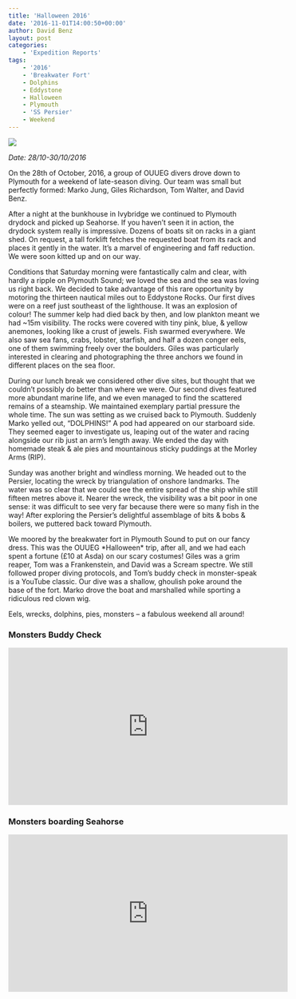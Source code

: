 ```yaml
---
title: 'Halloween 2016'
date: '2016-11-01T14:00:50+00:00'
author: David Benz
layout: post
categories:
    - 'Expedition Reports'
tags:
    - '2016'
    - 'Breakwater Fort'
    - Dolphins
    - Eddystone
    - Halloween
    - Plymouth
    - 'SS Persier'
    - Weekend
---
```


![](https://ouueg.com/wp-content/uploads/2017/10/Halloween2016-Monsters.jpg)

*Date: 28/10-30/10/2016*  

On the 28th of October, 2016, a group of OUUEG divers drove down to Plymouth for a weekend of late-season diving. Our team was small but perfectly formed: Marko Jung, Giles Richardson, Tom Walter, and David Benz.

After a night at the bunkhouse in Ivybridge we continued to Plymouth drydock and picked up Seahorse. If you haven’t seen it in action, the drydock system really is impressive. Dozens of boats sit on racks in a giant shed. On request, a tall forklift fetches the requested boat from its rack and places it gently in the water. It’s a marvel of engineering and faff reduction. We were soon kitted up and on our way.

Conditions that Saturday morning were fantastically calm and clear, with hardly a ripple on Plymouth Sound; we loved the sea and the sea was loving us right back. We decided to take advantage of this rare opportunity by motoring the thirteen nautical miles out to Eddystone Rocks. Our first dives were on a reef just southeast of the lighthouse. It was an explosion of colour! The summer kelp had died back by then, and low plankton meant we had ~15m visibility. The rocks were covered with tiny pink, blue, &amp; yellow anemones, looking like a crust of jewels. Fish swarmed everywhere. We also saw sea fans, crabs, lobster, starfish, and half a dozen conger eels, one of them swimming freely over the boulders. Giles was particularly interested in clearing and photographing the three anchors we found in different places on the sea floor.

During our lunch break we considered other dive sites, but thought that we couldn’t possibly do better than where we were. Our second dives featured more abundant marine life, and we even managed to find the scattered remains of a steamship. We maintained exemplary partial pressure the whole time. The sun was setting as we cruised back to Plymouth. Suddenly Marko yelled out, “DOLPHINS!” A pod had appeared on our starboard side. They seemed eager to investigate us, leaping out of the water and racing alongside our rib just an arm’s length away. We ended the day with homemade steak &amp; ale pies and mountainous sticky puddings at the Morley Arms (RIP).

Sunday was another bright and windless morning. We headed out to the Persier, locating the wreck by triangulation of onshore landmarks. The water was so clear that we could see the entire spread of the ship while still fifteen metres above it. Nearer the wreck, the visibility was a bit poor in one sense: it was difficult to see very far because there were so many fish in the way! After exploring the Persier’s delightful assemblage of bits &amp; bobs &amp; boilers, we puttered back toward Plymouth.

We moored by the breakwater fort in Plymouth Sound to put on our fancy dress. This was the OUUEG \*Halloween\* trip, after all, and we had each spent a fortune (£10 at Asda) on our scary costumes! Giles was a grim reaper, Tom was a Frankenstein, and David was a Scream spectre. We still followed proper diving protocols, and Tom’s buddy check in monster-speak is a YouTube classic. Our dive was a shallow, ghoulish poke around the base of the fort. Marko drove the boat and marshalled while sporting a ridiculous red clown wig.

Eels, wrecks, dolphins, pies, monsters – a fabulous weekend all around!

### Monsters Buddy Check

<iframe allowfullscreen="allowfullscreen" frameborder="0" height="315" loading="lazy" src="https://www.youtube.com/embed/4-JcQD52DDo?rel=0" width="560"></iframe>

### Monsters boarding Seahorse

<iframe allowfullscreen="allowfullscreen" frameborder="0" height="315" loading="lazy" src="https://www.youtube.com/embed/ZOV21EKTnVY?rel=0" width="560"></iframe>
